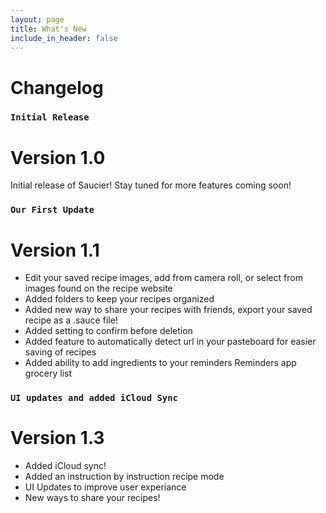 ```yaml
---
layout: page
title: What's New
include_in_header: false
---
```


# Changelog

### `Initial Release`
# **Version 1.0**
Initial release of Saucier! Stay tuned for more features coming soon!

### `Our First Update`
# **Version 1.1**
- Edit your saved recipe images, add from camera roll, or select from images found on the recipe website
- Added folders to keep your recipes organized
- Added new way to share your recipes with friends, export your saved recipe as a .sauce file!
- Added setting to confirm before deletion
- Added feature to automatically detect url in your pasteboard for easier saving of recipes
- Added ability to add ingredients to your reminders Reminders app grocery list

### `UI updates and added iCloud Sync`
# **Version 1.3**
- Added iCloud sync!
- Added an instruction by instruction recipe mode
- UI Updates to improve user experiance
- New ways to share your recipes!